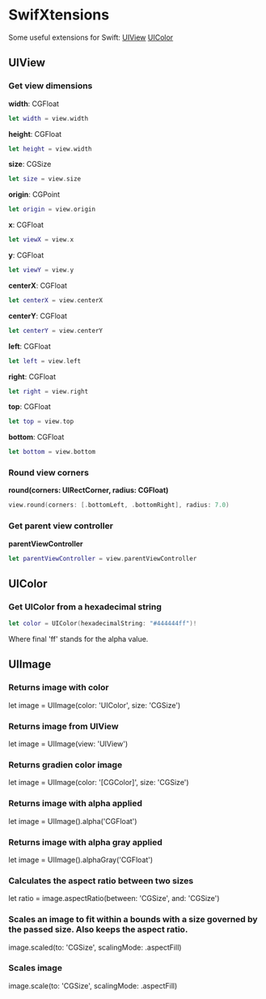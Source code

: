 # SwifXtensions

Some useful extensions for Swift:
[UIView](##uiview)
[UIColor](##uicolor)

## UIView

### Get view dimensions

**width**: CGFloat  
```Swift
let width = view.width
```
**height**: CGFloat  
```Swift
let height = view.width
```
**size**: CGSize  
```Swift
let size = view.size
```
**origin**: CGPoint
```Swift
let origin = view.origin
```  
**x**: CGFloat
```Swift
let viewX = view.x
```    
**y**: CGFloat  
```Swift
let viewY = view.y
```
**centerX**: CGFloat
```Swift
let centerX = view.centerX
```  
**centerY**: CGFloat
```Swift
let centerY = view.centerY
```   
**left**: CGFloat  
```Swift
let left = view.left
```
**right**: CGFloat  
```Swift
let right = view.right
```
**top**: CGFloat  
```Swift
let top = view.top
```
**bottom**: CGFloat
```Swift
let bottom = view.bottom
```  

### Round view corners
**round(corners: UIRectCorner, radius: CGFloat)**  
```Swift
view.round(corners: [.bottomLeft, .bottomRight], radius: 7.0)
```
### Get parent view controller
**parentViewController**
```Swift
let parentViewController = view.parentViewController
```
## UIColor

### Get UIColor from a hexadecimal string
```Swift
let color = UIColor(hexadecimalString: "#444444ff")!
```
Where final 'ff' stands for the alpha value.

## UIImage

### Returns image with color
let image = UIImage(color: 'UIColor', size: 'CGSize')

### Returns image from UIView
let image = UIImage(view: 'UIView')

### Returns gradien color image
let image = UIImage(color: '[CGColor]', size: 'CGSize')

### Returns image with alpha applied
let image = UIImage().alpha('CGFloat')

### Returns image with alpha gray applied
let image = UIImage().alphaGray('CGFloat')

### Calculates the aspect ratio between two sizes
let ratio = image.aspectRatio(between: 'CGSize', and: 'CGSize') 

### Scales an image to fit within a bounds with a size governed by the passed size. Also keeps the aspect ratio.
image.scaled(to: 'CGSize', scalingMode: .aspectFill)

### Scales image
image.scale(to: 'CGSize', scalingMode: .aspectFill)
